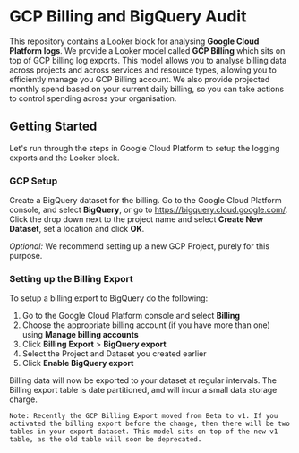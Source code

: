# GCP Billing and BigQuery Audit

This repository contains a Looker block for analysing **Google Cloud Platform logs**. We provide a Looker model called **GCP Billing** which sits on top of GCP billing log exports. This model allows you to analyse billing data across projects and across services and resource types, allowing you to efficiently manage you GCP Billing account. We also provide projected monthly spend based on your current daily billing, so you can take actions to control spending across your organisation.

## Getting Started

Let's run through the steps in Google Cloud Platform to setup the logging exports and the Looker block.

### GCP Setup

Create a BigQuery dataset for the billing. Go to the Google Cloud Platform console, and select **BigQuery**, or go to https://bigquery.cloud.google.com/. Click the drop down next to the project name and select **Create New Dataset**, set a location and click **OK**.

*Optional:* We recommend setting up a new GCP Project, purely for this purpose.

### Setting up the Billing Export

To setup a billing export to BigQuery do the following:

1. Go to the Google Cloud Platform console and select **Billing**
2. Choose the appropriate billing account (if you have more than one) using **Manage billing accounts**
3. Click **Billing Export** > **BigQuery export**
4. Select the Project and Dataset you created earlier
5. Click **Enable BigQuery export**

Billing data will now be exported to your dataset at regular intervals. The Billing export table is date partitioned, and will incur a small data storage charge.

```
Note: Recently the GCP Billing Export moved from Beta to v1. If you activated the billing export before the change, then there will be two tables in your export dataset. This model sits on top of the new v1 table, as the old table will soon be deprecated.
```
